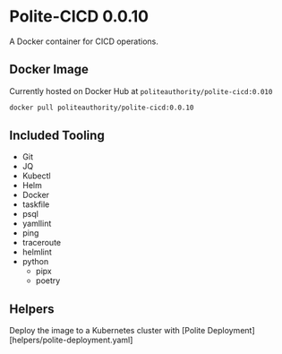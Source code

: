 # Polite-CICD 0.0.10
A Docker container for CICD operations.

## Docker Image
Currently hosted on Docker Hub at `politeauthority/polite-cicd:0.010`
```bash
docker pull politeauthority/polite-cicd:0.0.10
```

## Included Tooling
 - Git
 - JQ
 - Kubectl
 - Helm
 - Docker
 - taskfile
 - psql
 - yamllint
 - ping
 - traceroute
 - helmlint
 - python
   - pipx
   - poetry

## Helpers
Deploy the image to a Kubernetes cluster with [Polite Deployment][helpers/polite-deployment.yaml]
